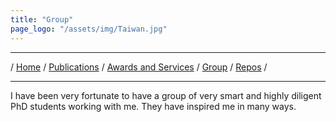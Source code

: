 ```yaml
---
title: "Group"
page_logo: "/assets/img/Taiwan.jpg"
---
```


***

/ [Home](./index.md) / [Publications](./publication.md) /  [Awards and Services](./award-service.md) / [Group](./group.md) / [Repos](./repo.md) / 

***

I have been very fortunate to have a group of very smart and highly diligent PhD students working with me. They have inspired me in many ways.  